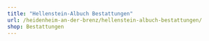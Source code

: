```yaml
---
title: "Hellenstein-Albuch Bestattungen"
url: /heidenheim-an-der-brenz/hellenstein-albuch-bestattungen/
shop: Bestattungen
---
```

